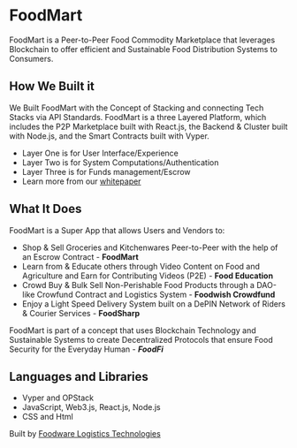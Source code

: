 # FoodMart
FoodMart is a Peer-to-Peer Food Commodity Marketplace that leverages Blockchain to offer efficient and Sustainable Food Distribution Systems to Consumers.

## How We Built it
We Built FoodMart with the Concept of Stacking and connecting Tech Stacks via API Standards. FoodMart is a three Layered Platform, which includes the P2P Marketplace built with React.js, the Backend & Cluster built with Node.js, and the Smart Contracts built with Vyper.

- Layer One is for User Interface/Experience
- Layer Two is for System Computations/Authentication
- Layer Three is for Funds management/Escrow
- Learn more from our [whitepaper](https://t.ly/zY42S)

## What It Does
FoodMart is a Super App that allows Users and Vendors to:

- Shop & Sell Groceries and Kitchenwares Peer-to-Peer with the help of an Escrow Contract - **FoodMart**
- Learn from & Educate others through Video Content on Food and Agriculture and Earn for Contributing Videos (P2E) - **Food Education**
- Crowd Buy & Bulk Sell Non-Perishable Food Products through a DAO-like Crowfund Contract and Logistics System - **Foodwish Crowdfund**
- Enjoy a Light Speed Delivery System built on a DePIN Network of Riders & Courier Services - **FoodSharp**

FoodMart is part of a concept that uses Blockchain Technology and Sustainable Systems to create Decentralized Protocols that ensure Food Security for the Everyday Human - _**FoodFi**_
## Languages and Libraries 
- Vyper and OPStack
- JavaScript, Web3.js, React.js, Node.js
- CSS and Html

Built by [Foodware Logistics Technologies](https://linktr.ee/foodware_labs)

